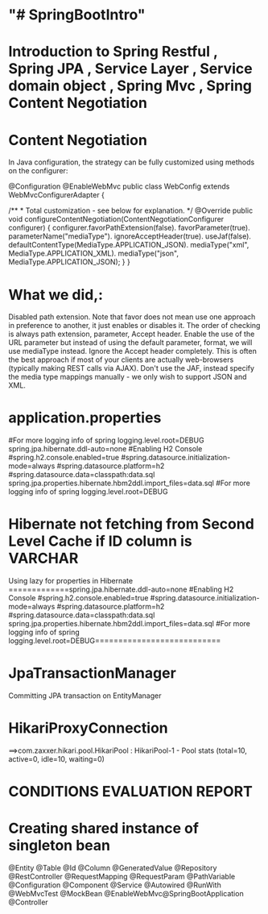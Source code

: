 "# SpringBootIntro"
======================

Introduction to Spring Restful , Spring JPA , Service Layer , Service domain object , Spring Mvc , Spring Content Negotiation 
==============================================================================================================================

Content Negotiation 
===================

In Java configuration, the strategy can be fully customized using methods on the configurer:


@Configuration
@EnableWebMvc
public class WebConfig extends WebMvcConfigurerAdapter {

  /**
    *  Total customization - see below for explanation.
    */
  @Override
  public void configureContentNegotiation(ContentNegotiationConfigurer configurer) {
    configurer.favorPathExtension(false).
            favorParameter(true).
            parameterName("mediaType").
            ignoreAcceptHeader(true).
            useJaf(false).
            defaultContentType(MediaType.APPLICATION_JSON).
            mediaType("xml", MediaType.APPLICATION_XML).
            mediaType("json", MediaType.APPLICATION_JSON);
  }
}

What we did,:
=================
Disabled path extension. Note that favor does not mean use one approach in preference to another, it just enables or disables it. The order of checking is always path extension, parameter, Accept header.
Enable the use of the URL parameter but instead of using the default parameter, format, we will use mediaType instead.
Ignore the Accept header completely. This is often the best approach if most of your clients are actually web-browsers (typically making REST calls via AJAX).
Don't use the JAF, instead specify the media type mappings manually - we only wish to support JSON and XML.



application.properties
======================
#For more logging info of spring
logging.level.root=DEBUG
spring.jpa.hibernate.ddl-auto=none
#Enabling H2 Console
#spring.h2.console.enabled=true
#spring.datasource.initialization-mode=always
#spring.datasource.platform=h2
#spring.datasource.data=classpath:data.sql
spring.jpa.properties.hibernate.hbm2ddl.import_files=data.sql
#For more logging info of spring
logging.level.root=DEBUG



Hibernate not fetching from Second Level Cache if ID column is VARCHAR
======================================================================

Using lazy for properties in Hibernate
=============spring.jpa.hibernate.ddl-auto=none
#Enabling H2 Console
#spring.h2.console.enabled=true
#spring.datasource.initialization-mode=always
#spring.datasource.platform=h2
#spring.datasource.data=classpath:data.sql
spring.jpa.properties.hibernate.hbm2ddl.import_files=data.sql
#For more logging info of spring
logging.level.root=DEBUG===========================

JpaTransactionManager
=====================
Committing JPA transaction on EntityManager

HikariProxyConnection
======================

==>com.zaxxer.hikari.pool.HikariPool        : HikariPool-1 - Pool stats (total=10, active=0, idle=10, waiting=0)


CONDITIONS EVALUATION REPORT
============================


Creating shared instance of singleton bean
===========================================



@Entity
@Table
@Id
@Column
@GeneratedValue
@Repository
@RestController
@RequestMapping
@RequestParam
@PathVariable
@Configuration
@Component
@Service
@Autowired
@RunWith
@WebMvcTest
@MockBean
@EnableWebMvc@SpringBootApplication
@Controller
